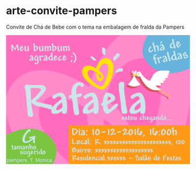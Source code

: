 # arte-convite-pampers
Convite de Chá de Bebe com o tema na embalagem de fralda da Pampers

![convite-pampers.png](https://github.com/cotelha/arte-convite-pampers/blob/master/convite-pampers.png)
